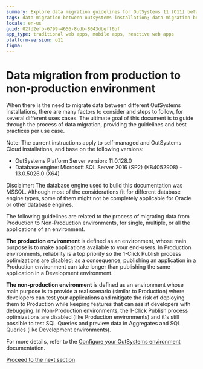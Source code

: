 ```yaml
---
summary: Explore data migration guidelines for OutSystems 11 (O11) between production and non-production environments, covering best practices and use cases.
tags: data-migration-between-outsystems-installation; data-migration-between-production-and-non-production-outsystems;
locale: en-us
guid: 02fd2efb-6799-4656-8cdb-8043dbeff6bf
app_type: traditional web apps, mobile apps, reactive web apps
platform-version: o11
figma:
---
```


# Data migration from production to non-production environment

When there is the need to migrate data between different OutSystems installations, there are many factors to consider and steps to follow, for several different uses cases.
The ultimate goal of this document is to guide through the process of data migration, providing the guidelines and best practices per use case.


<div class="info" markdown="1">

Note: The current instructions apply to self-managed and OutSystems Cloud installations, and base on the following versions:

* OutSystems Platform Server version: 11.0.128.0
* Database engine: Microsoft SQL Server 2016 (SP2) (KB4052908) - 13.0.5026.0 (X64)

</div>

<div class="info" markdown="1">

Disclaimer: The database engine used to build this documentation was MSSQL. Although most of the considerations fit for different database engine types, some of them might not be completely applicable for Oracle or other database engines.

</div>

The following guidelines are related to the process of migrating data from Production to Non-Production environments, for single, multiple, or all the applications of an environment.

**The production environment** is defined as an environment, whose main purpose is to make applications available to your end-users. In 
Production environments, reliability is a top priority so the 1-Click Publish process optimizations are disabled; as a consequence, publishing an application in a Production environment can take longer than publishing the same application in a Development environment.

**The non-production environment** is defined as an environment whose main purpose is to provide a real scenario (similar to Production) where developers can test your applications and mitigate the risk of deploying them to Production while keeping features that can assist developers with debugging. In Non-Production environments, the 1-Click Publish process optimizations are disabled (like Production environments) and it's still possible to test SQL Queries and preview data in Aggregates and SQL Queries (like Development environments).

For more details, refer to the [Configure your OutSystems environment](https://success.outsystems.com/Documentation/11/Setting_Up_OutSystems/Configure_your_OutSystems_environment) documentation.

[Proceed to the next section](sections/01-entity-types-classification.md)


